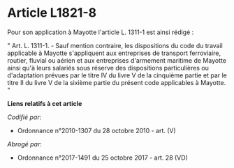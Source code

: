 # Article L1821-8

Pour son application à Mayotte l'article L. 1311-1 est ainsi rédigé : 

" Art. L. 1311-1. - Sauf mention contraire, les dispositions du code du travail applicable à Mayotte s'appliquent aux
entreprises de transport ferroviaire, routier, fluvial ou aérien et aux entreprises d'armement maritime de Mayotte ainsi qu'à
leurs salariés sous réserve des dispositions particulières ou d'adaptation prévues par le titre IV du livre V de la cinquième
partie et par le titre II du livre V de la sixième partie du présent code applicables à Mayotte. "

**Liens relatifs à cet article**

_Codifié par_:

  - Ordonnance n°2010-1307 du 28 octobre 2010 - art. (V)

_Abrogé par_:

  - Ordonnance n°2017-1491 du 25 octobre 2017 - art. 28 (VD)
